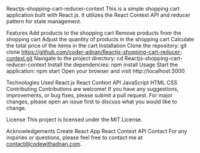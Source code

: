 Reactjs-shopping-cart-reducer-context
This is a simple shopping cart application built with React.js. It utilizes the React Context API and reducer pattern for state management.

Features
Add products to the shopping cart
Remove products from the shopping cart
Adjust the quantity of products in the shopping cart
Calculate the total price of the items in the cart
Installation
Clone the repository: git clone https://github.com/coder-adnan/Reactjs-shopping-cart-reducer-context.git
Navigate to the project directory: cd Reactjs-shopping-cart-reducer-context
Install the dependencies: npm install
Usage
Start the application: npm start
Open your browser and visit http://localhost:3000

Technologies Used
React.js
React Context API
JavaScript
HTML
CSS
Contributing
Contributions are welcome! If you have any suggestions, improvements, or bug fixes, please submit a pull request. For major changes, please open an issue first to discuss what you would like to change.

License
This project is licensed under the MIT License.

Acknowledgements
Create React App
React Context API
Contact
For any inquiries or questions, please feel free to contact me at contact@codewithadnan.com.
